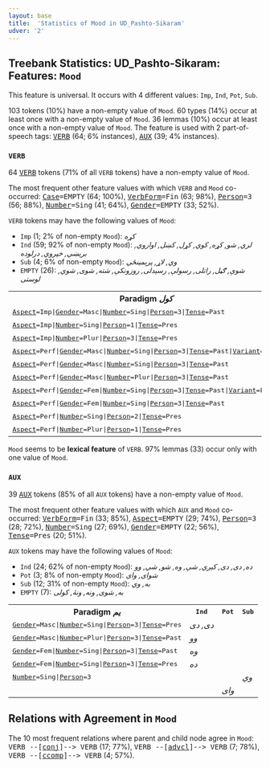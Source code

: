 ```yaml
---
layout: base
title:  'Statistics of Mood in UD_Pashto-Sikaram'
udver: '2'
---
```


## Treebank Statistics: UD_Pashto-Sikaram: Features: `Mood`

This feature is universal.
It occurs with 4 different values: `Imp`, `Ind`, `Pot`, `Sub`.

103 tokens (10%) have a non-empty value of `Mood`.
60 types (14%) occur at least once with a non-empty value of `Mood`.
36 lemmas (10%) occur at least once with a non-empty value of `Mood`.
The feature is used with 2 part-of-speech tags: <tt><a href="ps_sikaram-pos-VERB.html">VERB</a></tt> (64; 6% instances), <tt><a href="ps_sikaram-pos-AUX.html">AUX</a></tt> (39; 4% instances).

### `VERB`

64 <tt><a href="ps_sikaram-pos-VERB.html">VERB</a></tt> tokens (71% of all `VERB` tokens) have a non-empty value of `Mood`.

The most frequent other feature values with which `VERB` and `Mood` co-occurred: <tt><a href="ps_sikaram-feat-Case.html">Case</a></tt><tt>=EMPTY</tt> (64; 100%), <tt><a href="ps_sikaram-feat-VerbForm.html">VerbForm</a></tt><tt>=Fin</tt> (63; 98%), <tt><a href="ps_sikaram-feat-Person.html">Person</a></tt><tt>=3</tt> (56; 88%), <tt><a href="ps_sikaram-feat-Number.html">Number</a></tt><tt>=Sing</tt> (41; 64%), <tt><a href="ps_sikaram-feat-Gender.html">Gender</a></tt><tt>=EMPTY</tt> (33; 52%).

`VERB` tokens may have the following values of `Mood`:

* `Imp` (1; 2% of non-empty `Mood`): <em>کړه</em>
* `Ind` (59; 92% of non-empty `Mood`): <em>لري, شو, کړه, کوي, کړل, کښل, اواروي, برېښي, خپروي, درلوده</em>
* `Sub` (4; 6% of non-empty `Mood`): <em>وي, لاړ, پرېمینځي</em>
* `EMPTY` (26): <em>شوې, ګڼل, راتلی, رسولې, رسېدلی, روزونکې, شته, شوى, شوي, لوستى</em>

<table>
  <tr><th>Paradigm <i>کول</i></th><th><tt>Ind</tt></th><th><tt>Imp</tt></th></tr>
  <tr><td><tt><tt><a href="ps_sikaram-feat-Aspect.html">Aspect</a></tt><tt>=Imp</tt>|<tt><a href="ps_sikaram-feat-Gender.html">Gender</a></tt><tt>=Masc</tt>|<tt><a href="ps_sikaram-feat-Number.html">Number</a></tt><tt>=Sing</tt>|<tt><a href="ps_sikaram-feat-Person.html">Person</a></tt><tt>=3</tt>|<tt><a href="ps_sikaram-feat-Tense.html">Tense</a></tt><tt>=Past</tt></tt></td><td><em>کاوه</em></td><td></td></tr>
  <tr><td><tt><tt><a href="ps_sikaram-feat-Aspect.html">Aspect</a></tt><tt>=Imp</tt>|<tt><a href="ps_sikaram-feat-Number.html">Number</a></tt><tt>=Sing</tt>|<tt><a href="ps_sikaram-feat-Person.html">Person</a></tt><tt>=1</tt>|<tt><a href="ps_sikaram-feat-Tense.html">Tense</a></tt><tt>=Pres</tt></tt></td><td><em>کوم</em></td><td></td></tr>
  <tr><td><tt><tt><a href="ps_sikaram-feat-Aspect.html">Aspect</a></tt><tt>=Imp</tt>|<tt><a href="ps_sikaram-feat-Number.html">Number</a></tt><tt>=Plur</tt>|<tt><a href="ps_sikaram-feat-Person.html">Person</a></tt><tt>=3</tt>|<tt><a href="ps_sikaram-feat-Tense.html">Tense</a></tt><tt>=Pres</tt></tt></td><td><em>کوي</em></td><td></td></tr>
  <tr><td><tt><tt><a href="ps_sikaram-feat-Aspect.html">Aspect</a></tt><tt>=Perf</tt>|<tt><a href="ps_sikaram-feat-Gender.html">Gender</a></tt><tt>=Masc</tt>|<tt><a href="ps_sikaram-feat-Number.html">Number</a></tt><tt>=Sing</tt>|<tt><a href="ps_sikaram-feat-Person.html">Person</a></tt><tt>=3</tt>|<tt><a href="ps_sikaram-feat-Tense.html">Tense</a></tt><tt>=Past</tt>|<tt><a href="ps_sikaram-feat-Variant.html">Variant</a></tt><tt>=Long</tt></tt></td><td><em>وکړ</em></td><td></td></tr>
  <tr><td><tt><tt><a href="ps_sikaram-feat-Aspect.html">Aspect</a></tt><tt>=Perf</tt>|<tt><a href="ps_sikaram-feat-Gender.html">Gender</a></tt><tt>=Masc</tt>|<tt><a href="ps_sikaram-feat-Number.html">Number</a></tt><tt>=Sing</tt>|<tt><a href="ps_sikaram-feat-Person.html">Person</a></tt><tt>=3</tt>|<tt><a href="ps_sikaram-feat-Tense.html">Tense</a></tt><tt>=Past</tt></tt></td><td><em>کړ</em></td><td></td></tr>
  <tr><td><tt><tt><a href="ps_sikaram-feat-Aspect.html">Aspect</a></tt><tt>=Perf</tt>|<tt><a href="ps_sikaram-feat-Gender.html">Gender</a></tt><tt>=Masc</tt>|<tt><a href="ps_sikaram-feat-Number.html">Number</a></tt><tt>=Plur</tt>|<tt><a href="ps_sikaram-feat-Person.html">Person</a></tt><tt>=3</tt>|<tt><a href="ps_sikaram-feat-Tense.html">Tense</a></tt><tt>=Past</tt></tt></td><td><em>کړل</em></td><td></td></tr>
  <tr><td><tt><tt><a href="ps_sikaram-feat-Aspect.html">Aspect</a></tt><tt>=Perf</tt>|<tt><a href="ps_sikaram-feat-Gender.html">Gender</a></tt><tt>=Fem</tt>|<tt><a href="ps_sikaram-feat-Number.html">Number</a></tt><tt>=Sing</tt>|<tt><a href="ps_sikaram-feat-Person.html">Person</a></tt><tt>=3</tt>|<tt><a href="ps_sikaram-feat-Tense.html">Tense</a></tt><tt>=Past</tt>|<tt><a href="ps_sikaram-feat-Variant.html">Variant</a></tt><tt>=Long</tt></tt></td><td><em>وکړه</em></td><td></td></tr>
  <tr><td><tt><tt><a href="ps_sikaram-feat-Aspect.html">Aspect</a></tt><tt>=Perf</tt>|<tt><a href="ps_sikaram-feat-Gender.html">Gender</a></tt><tt>=Fem</tt>|<tt><a href="ps_sikaram-feat-Number.html">Number</a></tt><tt>=Sing</tt>|<tt><a href="ps_sikaram-feat-Person.html">Person</a></tt><tt>=3</tt>|<tt><a href="ps_sikaram-feat-Tense.html">Tense</a></tt><tt>=Past</tt></tt></td><td><em>کړه</em></td><td></td></tr>
  <tr><td><tt><tt><a href="ps_sikaram-feat-Aspect.html">Aspect</a></tt><tt>=Perf</tt>|<tt><a href="ps_sikaram-feat-Number.html">Number</a></tt><tt>=Sing</tt>|<tt><a href="ps_sikaram-feat-Person.html">Person</a></tt><tt>=2</tt>|<tt><a href="ps_sikaram-feat-Tense.html">Tense</a></tt><tt>=Pres</tt></tt></td><td></td><td><em>کړه</em></td></tr>
  <tr><td><tt><tt><a href="ps_sikaram-feat-Aspect.html">Aspect</a></tt><tt>=Perf</tt>|<tt><a href="ps_sikaram-feat-Number.html">Number</a></tt><tt>=Plur</tt>|<tt><a href="ps_sikaram-feat-Person.html">Person</a></tt><tt>=1</tt>|<tt><a href="ps_sikaram-feat-Tense.html">Tense</a></tt><tt>=Pres</tt></tt></td><td><em>کړو</em></td><td></td></tr>
</table>

`Mood` seems to be **lexical feature** of `VERB`. 97% lemmas (33) occur only with one value of `Mood`.

### `AUX`

39 <tt><a href="ps_sikaram-pos-AUX.html">AUX</a></tt> tokens (85% of all `AUX` tokens) have a non-empty value of `Mood`.

The most frequent other feature values with which `AUX` and `Mood` co-occurred: <tt><a href="ps_sikaram-feat-VerbForm.html">VerbForm</a></tt><tt>=Fin</tt> (33; 85%), <tt><a href="ps_sikaram-feat-Aspect.html">Aspect</a></tt><tt>=EMPTY</tt> (29; 74%), <tt><a href="ps_sikaram-feat-Person.html">Person</a></tt><tt>=3</tt> (28; 72%), <tt><a href="ps_sikaram-feat-Number.html">Number</a></tt><tt>=Sing</tt> (27; 69%), <tt><a href="ps_sikaram-feat-Gender.html">Gender</a></tt><tt>=EMPTY</tt> (22; 56%), <tt><a href="ps_sikaram-feat-Tense.html">Tense</a></tt><tt>=Pres</tt> (20; 51%).

`AUX` tokens may have the following values of `Mood`:

* `Ind` (24; 62% of non-empty `Mood`): <em>ده, دى, دی, کېږي, شې, وه, شو, شي, وو</em>
* `Pot` (3; 8% of non-empty `Mood`): <em>شوای, وای</em>
* `Sub` (12; 31% of non-empty `Mood`): <em>به, وي</em>
* `EMPTY` (7): <em>به, شوى, ونه, ونۀ, کولی</em>

<table>
  <tr><th>Paradigm <i>یم</i></th><th><tt>Ind</tt></th><th><tt>Pot</tt></th><th><tt>Sub</tt></th></tr>
  <tr><td><tt><tt><a href="ps_sikaram-feat-Gender.html">Gender</a></tt><tt>=Masc</tt>|<tt><a href="ps_sikaram-feat-Number.html">Number</a></tt><tt>=Sing</tt>|<tt><a href="ps_sikaram-feat-Person.html">Person</a></tt><tt>=3</tt>|<tt><a href="ps_sikaram-feat-Tense.html">Tense</a></tt><tt>=Pres</tt></tt></td><td><em>دى, دی</em></td><td></td><td></td></tr>
  <tr><td><tt><tt><a href="ps_sikaram-feat-Gender.html">Gender</a></tt><tt>=Masc</tt>|<tt><a href="ps_sikaram-feat-Number.html">Number</a></tt><tt>=Plur</tt>|<tt><a href="ps_sikaram-feat-Person.html">Person</a></tt><tt>=3</tt>|<tt><a href="ps_sikaram-feat-Tense.html">Tense</a></tt><tt>=Past</tt></tt></td><td><em>وو</em></td><td></td><td></td></tr>
  <tr><td><tt><tt><a href="ps_sikaram-feat-Gender.html">Gender</a></tt><tt>=Fem</tt>|<tt><a href="ps_sikaram-feat-Number.html">Number</a></tt><tt>=Sing</tt>|<tt><a href="ps_sikaram-feat-Person.html">Person</a></tt><tt>=3</tt>|<tt><a href="ps_sikaram-feat-Tense.html">Tense</a></tt><tt>=Past</tt></tt></td><td><em>وه</em></td><td></td><td></td></tr>
  <tr><td><tt><tt><a href="ps_sikaram-feat-Gender.html">Gender</a></tt><tt>=Fem</tt>|<tt><a href="ps_sikaram-feat-Number.html">Number</a></tt><tt>=Sing</tt>|<tt><a href="ps_sikaram-feat-Person.html">Person</a></tt><tt>=3</tt>|<tt><a href="ps_sikaram-feat-Tense.html">Tense</a></tt><tt>=Pres</tt></tt></td><td><em>ده</em></td><td></td><td></td></tr>
  <tr><td><tt><tt><a href="ps_sikaram-feat-Number.html">Number</a></tt><tt>=Sing</tt>|<tt><a href="ps_sikaram-feat-Person.html">Person</a></tt><tt>=3</tt></tt></td><td></td><td></td><td><em>وي</em></td></tr>
  <tr><td><tt></tt></td><td></td><td><em>وای</em></td><td></td></tr>
</table>

## Relations with Agreement in `Mood`

The 10 most frequent relations where parent and child node agree in `Mood`:
<tt>VERB --[<tt><a href="ps_sikaram-dep-conj.html">conj</a></tt>]--> VERB</tt> (17; 77%),
<tt>VERB --[<tt><a href="ps_sikaram-dep-advcl.html">advcl</a></tt>]--> VERB</tt> (7; 78%),
<tt>VERB --[<tt><a href="ps_sikaram-dep-ccomp.html">ccomp</a></tt>]--> VERB</tt> (4; 57%).

